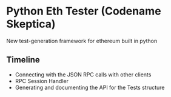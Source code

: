 # Python Eth Tester (Codename Skeptica)
New test-generation framework for ethereum built in python

## Timeline
* Connecting with the JSON RPC calls with other clients
* RPC Session Handler
* Generating and documenting the API for the Tests structure
